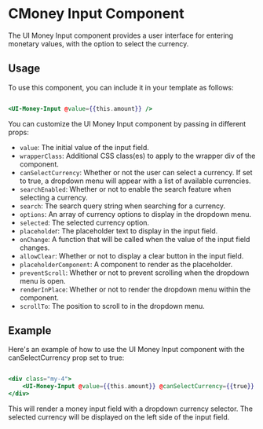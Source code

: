 # CMoney Input Component

The UI Money Input component provides a user interface for entering monetary values, with the option to select the currency.

## Usage

To use this component, you can include it in your template as follows:

```hbs

<UI-Money-Input @value={{this.amount}} />

```

You can customize the UI Money Input component by passing in different props:


- `value`: The initial value of the input field.
- `wrapperClass`: Additional CSS class(es) to apply to the wrapper div of the component.
- `canSelectCurrency`: Whether or not the user can select a currency. If set to true, a dropdown menu will appear with a list of available currencies.
- `searchEnabled`: Whether or not to enable the search feature when selecting a currency.
- `search`: The search query string when searching for a currency.
- `options`: An array of currency options to display in the dropdown menu.
- `selected`: The selected currency option.
- `placeholde`r: The placeholder text to display in the input field.
- `onChange`: A function that will be called when the value of the input field changes.
- `allowClear`: Whether or not to display a clear button in the input field.
- `placeholderComponent`: A component to render as the placeholder.
- `preventScroll`: Whether or not to prevent scrolling when the dropdown menu is open.
- `renderInPlace`: Whether or not to render the dropdown menu within the component.
- `scrollTo`: The position to scroll to in the dropdown menu.

## Example

Here's an example of how to use the UI Money Input component with the canSelectCurrency prop set to true:


```hbs

<div class="my-4">
    <UI-Money-Input @value={{this.amount}} @canSelectCurrency={{true}} />
</div>

```

This will render a money input field with a dropdown currency selector. The selected currency will be displayed on the left side of the input field.
